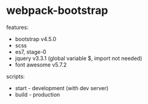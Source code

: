 # webpack-bootstrap

features:
- bootstrap v4.5.0
- scss
- es7, stage-0
- jquery v3.3.1 (global variable $, import not needed)
- font awesome v5.7.2

scripts:
- start - development (with dev server)
- build - production
